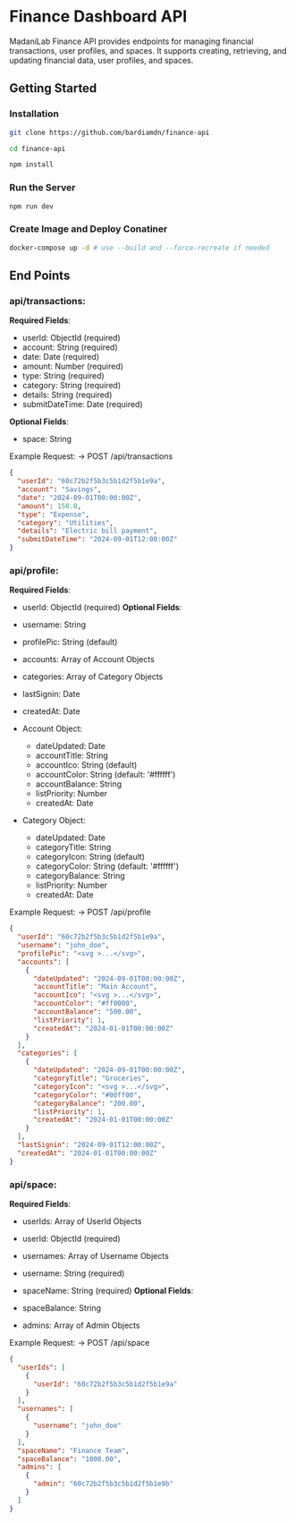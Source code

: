 # Finance Dashboard API

MadaniLab Finance API provides endpoints for managing financial transactions, user profiles, and spaces. It supports creating, retrieving, and updating financial data, user profiles, and spaces.

## Getting Started

### Installation

```bash
git clone https://github.com/bardiamdn/finance-api

cd finance-api

npm install
```

### Run the Server

```bash
npm run dev
```

### Create Image and Deploy Conatiner

```bash
docker-compose up -d # use --build and --force-recreate if needed
```

## End Points

### api/transactions:

**Required Fields**:

- userId: ObjectId (required)
- account: String (required)
- date: Date (required)
- amount: Number (required)
- type: String (required)
- category: String (required)
- details: String (required)
- submitDateTime: Date (required)

**Optional Fields**:

- space: String

Example Request: -> POST /api/transactions

```json
{
  "userId": "60c72b2f5b3c5b1d2f5b1e9a",
  "account": "Savings",
  "date": "2024-09-01T00:00:00Z",
  "amount": 150.0,
  "type": "Expense",
  "category": "Utilities",
  "details": "Electric bill payment",
  "submitDateTime": "2024-09-01T12:00:00Z"
}
```

### api/profile:

**Required Fields**:

- userId: ObjectId (required)
  **Optional Fields**:

- username: String
- profilePic: String (default)
- accounts: Array of Account Objects
- categories: Array of Category Objects
- lastSignin: Date
- createdAt: Date
- Account Object:
  - dateUpdated: Date
  - accountTitle: String
  - accountIco: String (default)
  - accountColor: String (default: '#ffffff')
  - accountBalance: String
  - listPriority: Number
  - createdAt: Date
- Category Object:
  - dateUpdated: Date
  - categoryTitle: String
  - categoryIcon: String (default)
  - categoryColor: String (default: '#ffffff')
  - categoryBalance: String
  - listPriority: Number
  - createdAt: Date

Example Request: -> POST /api/profile

```json
{
  "userId": "60c72b2f5b3c5b1d2f5b1e9a",
  "username": "john_doe",
  "profilePic": "<svg >...</svg>",
  "accounts": [
    {
      "dateUpdated": "2024-09-01T00:00:00Z",
      "accountTitle": "Main Account",
      "accountIco": "<svg >...</svg>",
      "accountColor": "#ff0000",
      "accountBalance": "500.00",
      "listPriority": 1,
      "createdAt": "2024-01-01T00:00:00Z"
    }
  ],
  "categories": [
    {
      "dateUpdated": "2024-09-01T00:00:00Z",
      "categoryTitle": "Groceries",
      "categoryIcon": "<svg >...</svg>",
      "categoryColor": "#00ff00",
      "categoryBalance": "200.00",
      "listPriority": 1,
      "createdAt": "2024-01-01T00:00:00Z"
    }
  ],
  "lastSignin": "2024-09-01T12:00:00Z",
  "createdAt": "2024-01-01T00:00:00Z"
}
```

### api/space:

**Required Fields**:

- userIds: Array of UserId Objects
- userId: ObjectId (required)
- usernames: Array of Username Objects
- username: String (required)
- spaceName: String (required)
  **Optional Fields**:

- spaceBalance: String
- admins: Array of Admin Objects

Example Request: -> POST /api/space

```json
{
  "userIds": [
    {
      "userId": "60c72b2f5b3c5b1d2f5b1e9a"
    }
  ],
  "usernames": [
    {
      "username": "john_doe"
    }
  ],
  "spaceName": "Finance Team",
  "spaceBalance": "1000.00",
  "admins": [
    {
      "admin": "60c72b2f5b3c5b1d2f5b1e9b"
    }
  ]
}
```
